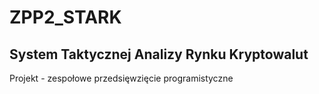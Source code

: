 # ZPP2_STARK

## System Taktycznej Analizy Rynku Kryptowalut

Projekt - zespołowe przedsięwzięcie programistyczne
